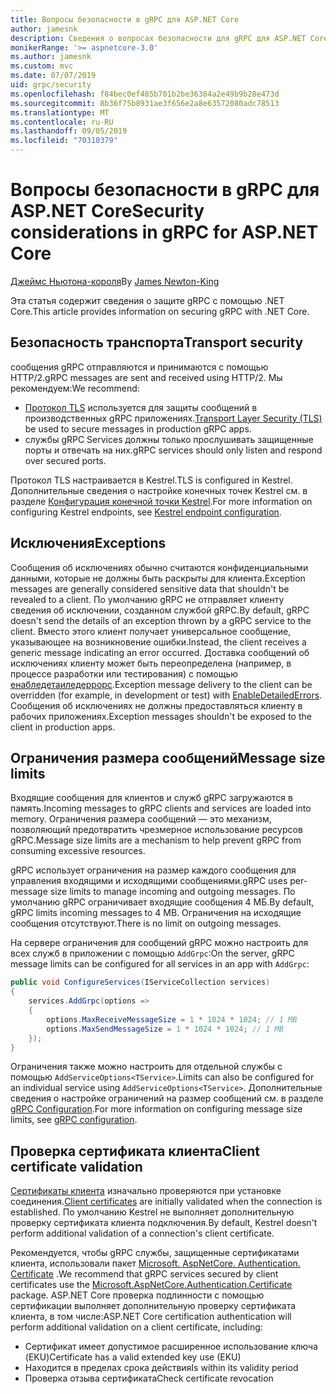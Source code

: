 ```yaml
---
title: Вопросы безопасности в gRPC для ASP.NET Core
author: jamesnk
description: Сведения о вопросах безопасности для gRPC для ASP.NET Core.
monikerRange: '>= aspnetcore-3.0'
ms.author: jamesnk
ms.custom: mvc
ms.date: 07/07/2019
uid: grpc/security
ms.openlocfilehash: f84bec0ef485b701b2be36384a2e49b9b28e473d
ms.sourcegitcommit: 8b36f75b8931ae3f656e2a8e63572080adc78513
ms.translationtype: MT
ms.contentlocale: ru-RU
ms.lasthandoff: 09/05/2019
ms.locfileid: "70310379"
---
```

# <a name="security-considerations-in-grpc-for-aspnet-core"></a><span data-ttu-id="7a7e1-103">Вопросы безопасности в gRPC для ASP.NET Core</span><span class="sxs-lookup"><span data-stu-id="7a7e1-103">Security considerations in gRPC for ASP.NET Core</span></span>

<span data-ttu-id="7a7e1-104">[Джеймс Ньютона-короля](https://twitter.com/jamesnk)</span><span class="sxs-lookup"><span data-stu-id="7a7e1-104">By [James Newton-King](https://twitter.com/jamesnk)</span></span>

<span data-ttu-id="7a7e1-105">Эта статья содержит сведения о защите gRPC с помощью .NET Core.</span><span class="sxs-lookup"><span data-stu-id="7a7e1-105">This article provides information on securing gRPC with .NET Core.</span></span>

## <a name="transport-security"></a><span data-ttu-id="7a7e1-106">Безопасность транспорта</span><span class="sxs-lookup"><span data-stu-id="7a7e1-106">Transport security</span></span>

<span data-ttu-id="7a7e1-107">сообщения gRPC отправляются и принимаются с помощью HTTP/2.</span><span class="sxs-lookup"><span data-stu-id="7a7e1-107">gRPC messages are sent and received using HTTP/2.</span></span> <span data-ttu-id="7a7e1-108">Мы рекомендуем:</span><span class="sxs-lookup"><span data-stu-id="7a7e1-108">We recommend:</span></span>

* <span data-ttu-id="7a7e1-109">[Протокол TLS](https://tools.ietf.org/html/rfc5246) используется для защиты сообщений в производственных gRPC приложениях.</span><span class="sxs-lookup"><span data-stu-id="7a7e1-109">[Transport Layer Security (TLS)](https://tools.ietf.org/html/rfc5246) be used to secure messages in production gRPC apps.</span></span>
* <span data-ttu-id="7a7e1-110">службы gRPC Services должны только прослушивать защищенные порты и отвечать на них.</span><span class="sxs-lookup"><span data-stu-id="7a7e1-110">gRPC services should only listen and respond over secured ports.</span></span>

<span data-ttu-id="7a7e1-111">Протокол TLS настраивается в Kestrel.</span><span class="sxs-lookup"><span data-stu-id="7a7e1-111">TLS is configured in Kestrel.</span></span> <span data-ttu-id="7a7e1-112">Дополнительные сведения о настройке конечных точек Kestrel см. в разделе [Конфигурация конечной точки Kestrel](xref:fundamentals/servers/kestrel#endpoint-configuration).</span><span class="sxs-lookup"><span data-stu-id="7a7e1-112">For more information on configuring Kestrel endpoints, see [Kestrel endpoint configuration](xref:fundamentals/servers/kestrel#endpoint-configuration).</span></span>

## <a name="exceptions"></a><span data-ttu-id="7a7e1-113">Исключения</span><span class="sxs-lookup"><span data-stu-id="7a7e1-113">Exceptions</span></span>

<span data-ttu-id="7a7e1-114">Сообщения об исключениях обычно считаются конфиденциальными данными, которые не должны быть раскрыты для клиента.</span><span class="sxs-lookup"><span data-stu-id="7a7e1-114">Exception messages are generally considered sensitive data that shouldn't be revealed to a client.</span></span> <span data-ttu-id="7a7e1-115">По умолчанию gRPC не отправляет клиенту сведения об исключении, созданном службой gRPC.</span><span class="sxs-lookup"><span data-stu-id="7a7e1-115">By default, gRPC doesn't send the details of an exception thrown by a gRPC service to the client.</span></span> <span data-ttu-id="7a7e1-116">Вместо этого клиент получает универсальное сообщение, указывающее на возникновение ошибки.</span><span class="sxs-lookup"><span data-stu-id="7a7e1-116">Instead, the client receives a generic message indicating an error occurred.</span></span> <span data-ttu-id="7a7e1-117">Доставка сообщений об исключениях клиенту может быть переопределена (например, в процессе разработки или тестирования) с помощью [енабледетаиледеррорс](xref:grpc/configuration#configure-services-options).</span><span class="sxs-lookup"><span data-stu-id="7a7e1-117">Exception message delivery to the client can be overridden (for example, in development or test) with [EnableDetailedErrors](xref:grpc/configuration#configure-services-options).</span></span> <span data-ttu-id="7a7e1-118">Сообщения об исключениях не должны предоставляться клиенту в рабочих приложениях.</span><span class="sxs-lookup"><span data-stu-id="7a7e1-118">Exception messages shouldn't be exposed to the client in production apps.</span></span>

## <a name="message-size-limits"></a><span data-ttu-id="7a7e1-119">Ограничения размера сообщений</span><span class="sxs-lookup"><span data-stu-id="7a7e1-119">Message size limits</span></span>

<span data-ttu-id="7a7e1-120">Входящие сообщения для клиентов и служб gRPC загружаются в память.</span><span class="sxs-lookup"><span data-stu-id="7a7e1-120">Incoming messages to gRPC clients and services are loaded into memory.</span></span> <span data-ttu-id="7a7e1-121">Ограничения размера сообщений — это механизм, позволяющий предотвратить чрезмерное использование ресурсов gRPC.</span><span class="sxs-lookup"><span data-stu-id="7a7e1-121">Message size limits are a mechanism to help prevent gRPC from consuming excessive resources.</span></span>

<span data-ttu-id="7a7e1-122">gRPC использует ограничения на размер каждого сообщения для управления входящими и исходящими сообщениями.</span><span class="sxs-lookup"><span data-stu-id="7a7e1-122">gRPC uses per-message size limits to manage incoming and outgoing messages.</span></span> <span data-ttu-id="7a7e1-123">По умолчанию gRPC ограничивает входящие сообщения 4 МБ.</span><span class="sxs-lookup"><span data-stu-id="7a7e1-123">By default, gRPC limits incoming messages to 4 MB.</span></span> <span data-ttu-id="7a7e1-124">Ограничения на исходящие сообщения отсутствуют.</span><span class="sxs-lookup"><span data-stu-id="7a7e1-124">There is no limit on outgoing messages.</span></span>

<span data-ttu-id="7a7e1-125">На сервере ограничения для сообщений gRPC можно настроить для всех служб в приложении с помощью `AddGrpc`:</span><span class="sxs-lookup"><span data-stu-id="7a7e1-125">On the server, gRPC message limits can be configured for all services in an app with `AddGrpc`:</span></span>

```csharp
public void ConfigureServices(IServiceCollection services)
{
    services.AddGrpc(options =>
    {
        options.MaxReceiveMessageSize = 1 * 1024 * 1024; // 1 MB
        options.MaxSendMessageSize = 1 * 1024 * 1024; // 1 MB
    });
}
```

<span data-ttu-id="7a7e1-126">Ограничения также можно настроить для отдельной службы с помощью `AddServiceOptions<TService>`.</span><span class="sxs-lookup"><span data-stu-id="7a7e1-126">Limits can also be configured for an individual service using `AddServiceOptions<TService>`.</span></span> <span data-ttu-id="7a7e1-127">Дополнительные сведения о настройке ограничений на размер сообщений см. в разделе [gRPC Configuration](xref:grpc/configuration).</span><span class="sxs-lookup"><span data-stu-id="7a7e1-127">For more information on configuring message size limits, see [gRPC configuration](xref:grpc/configuration).</span></span>

## <a name="client-certificate-validation"></a><span data-ttu-id="7a7e1-128">Проверка сертификата клиента</span><span class="sxs-lookup"><span data-stu-id="7a7e1-128">Client certificate validation</span></span>

<span data-ttu-id="7a7e1-129">[Сертификаты клиента](https://tools.ietf.org/html/rfc5246#section-7.4.4) изначально проверяются при установке соединения.</span><span class="sxs-lookup"><span data-stu-id="7a7e1-129">[Client certificates](https://tools.ietf.org/html/rfc5246#section-7.4.4) are initially validated when the connection is established.</span></span> <span data-ttu-id="7a7e1-130">По умолчанию Kestrel не выполняет дополнительную проверку сертификата клиента подключения.</span><span class="sxs-lookup"><span data-stu-id="7a7e1-130">By default, Kestrel doesn't perform additional validation of a connection's client certificate.</span></span>

<span data-ttu-id="7a7e1-131">Рекомендуется, чтобы gRPC службы, защищенные сертификатами клиента, использовали пакет [Microsoft. AspNetCore. Authentication. Certificate](xref:security/authentication/certauth) .</span><span class="sxs-lookup"><span data-stu-id="7a7e1-131">We recommend that gRPC services secured by client certificates use the [Microsoft.AspNetCore.Authentication.Certificate](xref:security/authentication/certauth) package.</span></span> <span data-ttu-id="7a7e1-132">ASP.NET Core проверка подлинности с помощью сертификации выполняет дополнительную проверку сертификата клиента, в том числе:</span><span class="sxs-lookup"><span data-stu-id="7a7e1-132">ASP.NET Core certification authentication will perform additional validation on a client certificate, including:</span></span>

* <span data-ttu-id="7a7e1-133">Сертификат имеет допустимое расширенное использование ключа (EKU)</span><span class="sxs-lookup"><span data-stu-id="7a7e1-133">Certificate has a valid extended key use (EKU)</span></span>
* <span data-ttu-id="7a7e1-134">Находится в пределах срока действия</span><span class="sxs-lookup"><span data-stu-id="7a7e1-134">Is within its validity period</span></span>
* <span data-ttu-id="7a7e1-135">Проверка отзыва сертификата</span><span class="sxs-lookup"><span data-stu-id="7a7e1-135">Check certificate revocation</span></span>
